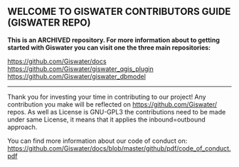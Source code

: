 ## WELCOME TO GISWATER CONTRIBUTORS GUIDE (GISWATER REPO)

**This is an ARCHIVED repository. For more information about to getting started with Giswater you can visit one the three main repositories:**

https://github.com/Giswater/docs<br>
https://github.com/Giswater/giswater_qgis_plugin<br>
https://github.com/Giswater/giswater_dbmodel<br>

------------------------

Thank you for investing your time in contributing to our project! Any contribution you make will be reflected on https://github.com/Giswater/ repos. As well as License is GNU-GPL3 the contributions need to be made under same License, it means that it applies the inbound=outbound approach.<br>

You can find more information about our code of conduct on: https://github.com/Giswater/docs/blob/master/github/pdf/code_of_conduct.pdf
